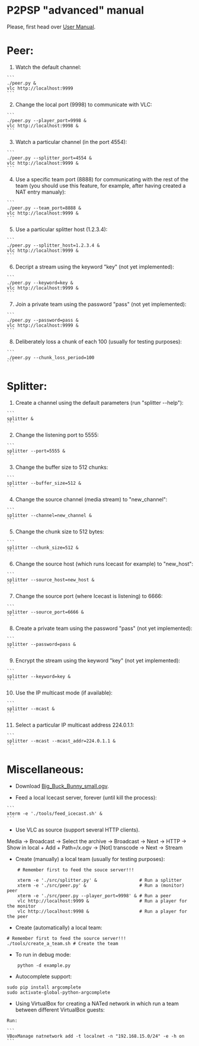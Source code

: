 P2PSP "advanced" manual
=======================

Please, first head over [User Manual](../user-manual/README.md).

# Peer:
<!-- {{{  -->

1. Watch the default channel:
<!-- {{{  -->
	```
	./peer.py &
	vlc http://localhost:9999
	```
<!-- }}} -->

2. Change the local port (9998) to communicate with VLC:
<!-- {{{  -->
	```
	./peer.py --player_port=9998 &
	vlc http://localhost:9998 &
	```
<!-- }}} -->

3. Watch a particular channel (in the port 4554):
<!-- {{{  -->
    ```
    ./peer.py --splitter_port=4554 &
    vlc http://localhost:9999 &
    ```
<!-- }}} -->
    
4. Use a specific team port (8888) for communicating with the rest of
   the team (you should use this feature, for example, after having
   created a NAT entry manualy):
<!-- {{{  -->
    ```
    ./peer.py --team_port=8888 &
    vlc http://localhost:9999 &
    ```
<!-- }}} -->

5. Use a particular splitter host (1.2.3.4):
<!-- {{{  -->
    ```
    ./peer.py --splitter_host=1.2.3.4 &
    vlc http://localhost:9999 &
    ```
<!-- }}} -->

6. Decript a stream using the keyword "key" (not yet implemented):
<!-- {{{  -->
    ```
    ./peer.py --keyword=key &
    vlc http://localhost:9999 &
    ```
<!-- }}} -->

7. Join a private team using the password "pass" (not yet implemented):
<!-- {{{  -->
    ```
    ./peer.py --password=pass &
    vlc http://localhost:9999 &
    ```
<!-- }}} -->

8. Deliberately loss a chunk of each 100 (usually for testing purposes):
<!-- {{{  -->
    ```
    ./peer.py --chunk_loss_period=100
    ```
<!-- }}} -->

<!-- }}} -->

# Splitter:
<!-- {{{  -->

1. Create a channel using the default parameters (run "splitter --help"):
<!-- {{{  -->
    ```
    splitter &
    ```
<!-- }}} -->

2. Change the listening port to 5555:
<!-- {{{  -->
    ```
    splitter --port=5555 &
    ```
<!-- }}} -->

3. Change the buffer size to 512 chunks:
<!-- {{{  -->
    ```
    splitter --buffer_size=512 &
    ```
<!-- }}} -->

4. Change the source channel (media stream) to "new_channel":
<!-- {{{  -->
    ```
    splitter --channel=new_channel &
    ```
<!-- }}} -->

5. Change the chunk size to 512 bytes:
<!-- {{{  -->
    ```
    splitter --chunk_size=512 &
    ```
<!-- }}} -->

6. Change the source host (which runs Icecast for example) to
   "new_host":
<!-- {{{  -->
    ```
    splitter --source_host=new_host &
    ```
<!-- }}} -->

7. Change the source port (where Icecast is listening) to 6666:
<!-- {{{  -->
    ```
    splitter --source_port=6666 &
    ```
<!-- }}} -->

8. Create a private team using the password "pass" (not yet implemented):
<!-- {{{  -->
    ```
    splitter --password=pass &
    ```
<!-- }}} -->

9. Encrypt the stream using the keyword "key" (not yet implemented):
<!-- {{{  -->
    ```
    splitter --keyword=key &
    ```
<!-- }}} -->

10. Use the IP multicast mode (if available):
<!-- {{{  -->
    ```
    splitter --mcast &
    ```
<!-- }}} -->

11. Select a particular IP multicast address 224.0.1.1:
<!-- {{{  -->
    ```
    splitter --mcast --mcast_addr=224.0.1.1 &
    ```
<!-- }}} -->

<!-- }}} -->

# Miscellaneous:
<!-- {{{  -->

* Download
[Big_Buck_Bunny_small.ogv](http://commons.wikimedia.org/wiki/File:Big_Buck_Bunny_small.ogv).

* Feed a local Icecast server, forever (until kill the process):
<!-- {{{  -->

    ```
    xterm -e './tools/feed_icecast.sh' &
    ```

<!-- }}} -->

* Use VLC as source (support several HTTP clients).
<!-- {{{  -->

   Media -> Broadcast -> Select the archive -> Broadcast -> Next -> HTTP ->
   Show in local + Add + Path=/x.ogv -> [Not] transcode -> Next -> Stream

<!-- }}} -->

* Create (manually) a local team (usually for testing purposes):
<!-- {{{  -->

        # Remember first to feed the souce server!!!
                                                             
        xterm -e './src/splitter.py' &                # Run a splitter
        xterm -e './src/peer.py' &                    # Run a (monitor) peer
        xterm -e './src/peer.py --player_port=9998' & # Run a peer
        vlc http://localhost:9999 &                   # Run a player for the monitor
        vlc http://localhost:9998 &                   # Run a player for the peer

<!-- }}} -->

* Create (automatically) a local team:
<!-- {{{  -->

    # Remember first to feed the source server!!!
    ./tools/create_a_team.sh # Create the team

<!-- }}} -->

* To run in debug mode:
<!-- {{{  -->

        python -d example.py

<!-- }}} -->

* Autocomplete support:
<!-- {{{  -->

	sudo pip install argcomplete
	sudo activate-global-python-argcomplete

<!-- }}} -->
        
* Using VirtualBox for creating a NATed network in which run a team
  between different VirtualBox guests:
<!-- {{{  -->

	Run:

    ```
    VBoxManage natnetwork add -t localnet -n "192.168.15.0/24" -e -h on
    ```

<!-- }}} -->

<!-- }}} -->
